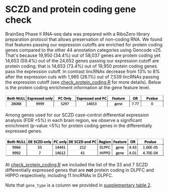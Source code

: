 SCZD and protein coding gene check
==================================

BrainSeq Phase II RNA-seq data was prepared with a RiboZero library preparation protocol that allows preservation of non-coding RNA. We found that features passing our expression cutoffs are enriched for protein coding genes compared to the other 44 annotation categories using Gencode v25. That's because 19,950 (34.4%) out of 58,037 genes are protein coding yet 14,653 (59.4%) out of the 24,652 genes passing our expression cutoff are protein coding; that is 14,653 (73.4%) out of 19,950 protein coding genes pass the expression cutoff. In contrast lincRNAs decrease from 13% to 8% after the expression cuts with 1,965 (26.1%) out of 7,539 lincRNAs passing the expression cutoff (see [check_protein_coding.R](https://github.com/LieberInstitute/brainseq_phase2/blob/master/check_protein_coding/check_protein_coding.R#L99-L144) for more details). Below is the protein coding enrichment information at the gene feature level.

![Expressed vs PC](protein_coding_checks_gene1.png)

Among genes used for our SCZD case-control differential expression analysis (FDR <5%) in each brain region, we observe a significant enrichment (p-value <5%) for protein coding genes in the differentially expressed genes. 

![SCZD DE vs PC](protein_coding_checks_gene2.png)

At [check_protein_coding.R](https://github.com/LieberInstitute/brainseq_phase2/blob/master/check_protein_coding/check_protein_coding.R#L310-L354) we included the list of the 33 and 7 SCZD differentially expressed genes that are __not__ protein coding in DLPFC and HIPPO respectively, including 11 lincRNAs in DLPFC.

Note that `gene_type` is a column we provided in [supplementary table 2](https://github.com/LieberInstitute/brainseq_phase2/tree/master/supp_tabs).